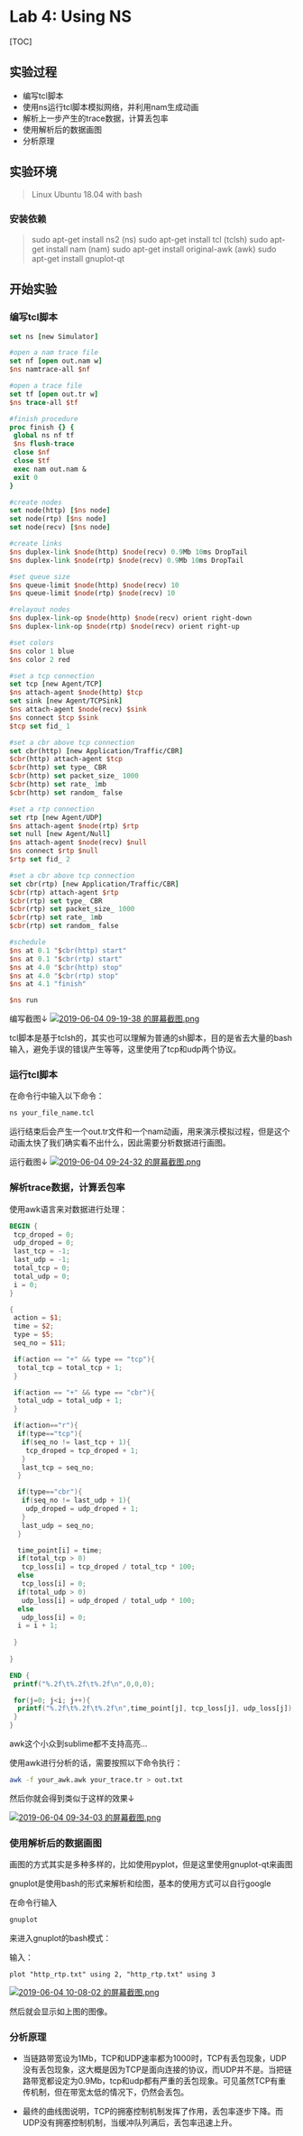 # Lab 4: Using NS

[TOC]

## 实验过程

+ 编写tcl脚本
+ 使用ns运行tcl脚本模拟网络，并利用nam生成动画
+ 解析上一步产生的trace数据，计算丢包率
+ 使用解析后的数据画图
+ 分析原理

## 实验环境

> Linux Ubuntu 18.04 with bash

### 安装依赖

> sudo apt-get install ns2 (ns)
> sudo apt-get install tcl (tclsh)
> sudo apt-get install nam (nam)
> sudo apt-get install original-awk (awk)
> sudo apt-get install gnuplot-qt

## 开始实验
### 编写tcl脚本

```tcl
set ns [new Simulator]

#open a nam trace file
set nf [open out.nam w]
$ns namtrace-all $nf

#open a trace file
set tf [open out.tr w]
$ns trace-all $tf

#finish procedure
proc finish {} {
 global ns nf tf
 $ns flush-trace
 close $nf
 close $tf
 exec nam out.nam &
 exit 0
}

#create nodes
set node(http) [$ns node]
set node(rtp) [$ns node]
set node(recv) [$ns node]

#create links
$ns duplex-link $node(http) $node(recv) 0.9Mb 10ms DropTail
$ns duplex-link $node(rtp) $node(recv) 0.9Mb 10ms DropTail

#set queue size
$ns queue-limit $node(http) $node(recv) 10
$ns queue-limit $node(rtp) $node(recv) 10

#relayout nodes
$ns duplex-link-op $node(http) $node(recv) orient right-down
$ns duplex-link-op $node(rtp) $node(recv) orient right-up

#set colors
$ns color 1 blue
$ns color 2 red

#set a tcp connection
set tcp [new Agent/TCP]
$ns attach-agent $node(http) $tcp
set sink [new Agent/TCPSink]
$ns attach-agent $node(recv) $sink
$ns connect $tcp $sink
$tcp set fid_ 1

#set a cbr above tcp connection
set cbr(http) [new Application/Traffic/CBR]
$cbr(http) attach-agent $tcp
$cbr(http) set type_ CBR
$cbr(http) set packet_size_ 1000
$cbr(http) set rate_ 1mb
$cbr(http) set random_ false

#set a rtp connection
set rtp [new Agent/UDP]
$ns attach-agent $node(rtp) $rtp
set null [new Agent/Null]
$ns attach-agent $node(recv) $null
$ns connect $rtp $null
$rtp set fid_ 2

#set a cbr above tcp connection
set cbr(rtp) [new Application/Traffic/CBR]
$cbr(rtp) attach-agent $rtp
$cbr(rtp) set type_ CBR
$cbr(rtp) set packet_size_ 1000
$cbr(rtp) set rate_ 1mb
$cbr(rtp) set random_ false

#schedule
$ns at 0.1 "$cbr(http) start"
$ns at 0.1 "$cbr(rtp) start"
$ns at 4.0 "$cbr(http) stop"
$ns at 4.0 "$cbr(rtp) stop"
$ns at 4.1 "finish"

$ns run
```
编写截图↓
[![2019-06-04 09-19-38 的屏幕截图.png](https://i.loli.net/2019/06/04/5cf5c77f274b978774.png)](https://i.loli.net/2019/06/04/5cf5c77f274b978774.png)

tcl脚本是基于tclsh的，其实也可以理解为普通的sh脚本，目的是省去大量的bash输入，避免手误的错误产生等等，这里使用了tcp和udp两个协议。

### 运行tcl脚本

在命令行中输入以下命令：

```sh
ns your_file_name.tcl
```
运行结束后会产生一个out.tr文件和一个nam动画，用来演示模拟过程，但是这个动画太快了我们确实看不出什么，因此需要分析数据进行画图。

运行截图↓
[![2019-06-04 09-24-32 的屏幕截图.png](https://i.loli.net/2019/06/04/5cf5c863a776270992.png)](https://i.loli.net/2019/06/04/5cf5c863a776270992.png)

### 解析trace数据，计算丢包率

使用awk语言来对数据进行处理：

```awk
BEGIN {
 tcp_droped = 0;
 udp_droped = 0;
 last_tcp = -1;
 last_udp = -1;
 total_tcp = 0;
 total_udp = 0;
 i = 0;
}

{
 action = $1;
 time = $2;
 type = $5;
 seq_no = $11;

 if(action == "+" && type == "tcp"){
  total_tcp = total_tcp + 1;
 }

 if(action == "+" && type == "cbr"){
  total_udp = total_udp + 1;
 }

 if(action=="r"){
  if(type=="tcp"){
   if(seq_no != last_tcp + 1){
    tcp_droped = tcp_droped + 1;
   }
   last_tcp = seq_no;
  }

  if(type=="cbr"){
   if(seq_no != last_udp + 1){
    udp_droped = udp_droped + 1;
   }
   last_udp = seq_no;
  }

  time_point[i] = time;
  if(total_tcp > 0)
   tcp_loss[i] = tcp_droped / total_tcp * 100;
  else
   tcp_loss[i] = 0;
  if(total_udp > 0)
   udp_loss[i] = udp_droped / total_udp * 100;
  else
   udp_loss[i] = 0;
  i = i + 1;
  
 }
 
}

END {
 printf("%.2f\t%.2f\t%.2f\n",0,0,0);

 for(j=0; j<i; j++){
  printf("%.2f\t%.2f\t%.2f\n",time_point[j], tcp_loss[j], udp_loss[j]);
 }
}
```

awk这个小众到sublime都不支持高亮...

使用awk进行分析的话，需要按照以下命令执行：

```sh
awk -f your_awk.awk your_trace.tr > out.txt
```

然后你就会得到类似于这样的效果↓

[![2019-06-04 09-34-03 的屏幕截图.png](https://i.loli.net/2019/06/04/5cf5ca9949c8942672.png)](https://i.loli.net/2019/06/04/5cf5ca9949c8942672.png)

### 使用解析后的数据画图

画图的方式其实是多种多样的，比如使用pyplot，但是这里使用gnuplot-qt来画图

gnuplot是使用bash的形式来解析和绘图，基本的使用方式可以自行google

在命令行输入
```sh
gnuplot
```
来进入gnuplot的bash模式：

输入：

```gnuplot
plot "http_rtp.txt" using 2, "http_rtp.txt" using 3
```

[![2019-06-04 10-08-02 的屏幕截图.png](https://i.loli.net/2019/06/04/5cf5d294c0c3b75707.png)](https://i.loli.net/2019/06/04/5cf5d294c0c3b75707.png)

然后就会显示如上图的图像。

### 分析原理

+ 当链路带宽设为1Mb，TCP和UDP速率都为1000时，TCP有丢包现象，UDP没有丢包现象，这大概是因为TCP是面向连接的协议，而UDP并不是。当把链路带宽都设定为0.9Mb，tcp和udp都有严重的丢包现象。可见虽然TCP有重传机制，但在带宽太低的情况下，仍然会丢包。

+ 最终的曲线图说明，TCP的拥塞控制机制发挥了作用，丢包率逐步下降。而UDP没有拥塞控制机制，当缓冲队列满后，丢包率迅速上升。